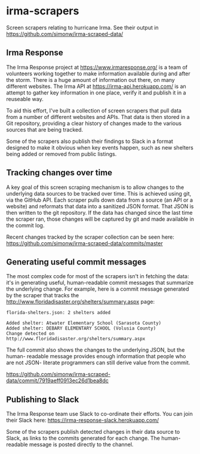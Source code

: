 # irma-scrapers

Screen scrapers relating to hurricane Irma. See their output in
https://github.com/simonw/irma-scraped-data/

## Irma Response

The Irma Response project at https://www.irmaresponse.org/ is a team of
volunteers working together to make information available during and after the
storm. There is a huge amount of information out there, on many different
websites. The Irma API at https://irma-api.herokuapp.com/ is an attempt to
gather key information in one place, verify it and publish it in a reuseable
way.

To aid this effort, I've built a collection of screen scrapers that pull data
from a number of different websites and APIs. That data is then stored in a
Git repository, providing a clear history of changes made to the various
sources that are being tracked.

Some of the scrapers also publish their findings to Slack in a format designed
to make it obvious when key events happen, such as new shelters being added or
removed from public listings.

## Tracking changes over time

A key goal of this screen scraping mechanism is to allow changes to the
underlying data sources to be tracked over time. This is achieved using git,
via the GitHub API. Each scraper pulls down data from a source (an API or a
website) and reformats that data into a sanitized JSON format. That JSON is
then written to the git repository. If the data has changed since the last
time the scraper ran, those changes will be captured by git and made available
in the commit log.

Recent changes tracked by the scraper collection can be seen here:
https://github.com/simonw/irma-scraped-data/commits/master

## Generating useful commit messages

The most complex code for most of the scrapers isn't in fetching the data:
it's in generating useful, human-readable commit messages that summarize the
underlying change. For example, here is a commit message generated by the
scraper that tracks the http://www.floridadisaster.org/shelters/summary.aspx
page:

    florida-shelters.json: 2 shelters added

    Added shelter: Atwater Elementary School (Sarasota County)
    Added shelter: DEBARY ELEMENTARY SCHOOL (Volusia County)
    Change detected on http://www.floridadisaster.org/shelters/summary.aspx

The full commit also shows the changes to the underlying JSON, but the human-
readable message provides enough information that people who are not JSON-
literate programmers can still derive value from the commit.

https://github.com/simonw/irma-scraped-data/commit/7919aeff0913ec26d1bea8dc

## Publishing to Slack

The Irma Response team use Slack to co-ordinate their efforts. You can join
their Slack here: https://irma-response-slack.herokuapp.com/

Some of the scrapers publish detected changes in their data source to Slack,
as links to the commits generated for each change. The human-readable message
is posted directly to the channel.
